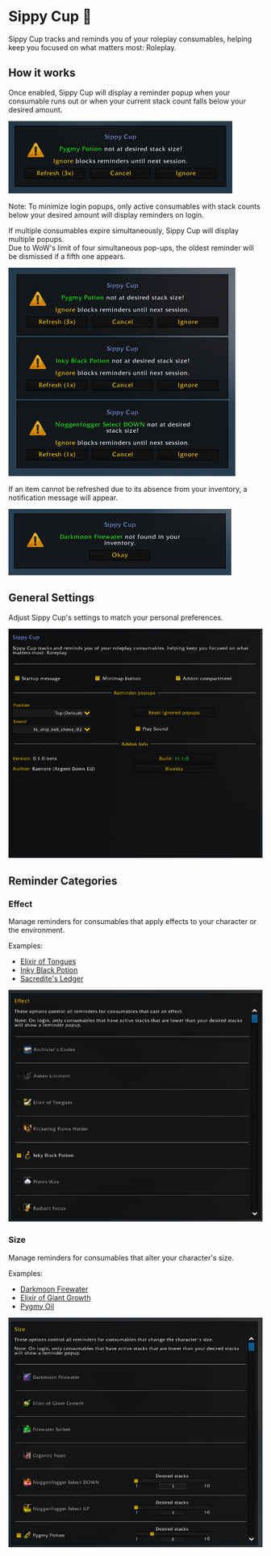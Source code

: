 # Sippy Cup 🥤
Sippy Cup tracks and reminds you of your roleplay consumables, helping keep you focused on what matters most: Roleplay.

## How it works
Once enabled, Sippy Cup will display a reminder popup when your consumable runs out or when your current stack count falls below your desired amount.

![popup](Images/popup.png)

Note: To minimize login popups, only active consumables with stack counts below your desired amount will display reminders on login.

If multiple consumables expire simultaneously, Sippy Cup will display multiple popups.  
Due to WoW's limit of four simultaneous pop-ups, the oldest reminder will be dismissed if a fifth one appears.

![multi-popups](Images/multi-popups.png)

If an item cannot be refreshed due to its absence from your inventory, a notification message will appear.

![missing-item](Images/missing-item.png)

## General Settings
Adjust Sippy Cup's settings to match your personal preferences.

![general](Images/general.png)

## Reminder Categories

### Effect
Manage reminders for consumables that apply effects to your character or the environment.

Examples:
- [Elixir of Tongues](https://www.wowhead.com/item=2460/elixir-of-tongues)
- [Inky Black Potion](https://www.wowhead.com/item=124640/inky-black-potion)
- [Sacredite's Ledger](https://www.wowhead.com/item=234527/sacredites-ledger)

![category-effect](Images\category-effect.png)

### Size
Manage reminders for consumables that alter your character's size.

Examples:
- [Darkmoon Firewater](https://www.wowhead.com/item=124671/darkmoon-firewater)
- [Elixir of Giant Growth](https://www.wowhead.com/item=6662/elixir-of-giant-growth)
- [Pygmy Oil](https://www.wowhead.com/item=40195/pygmy-oil)

![category-size](Images\category-size.png)
